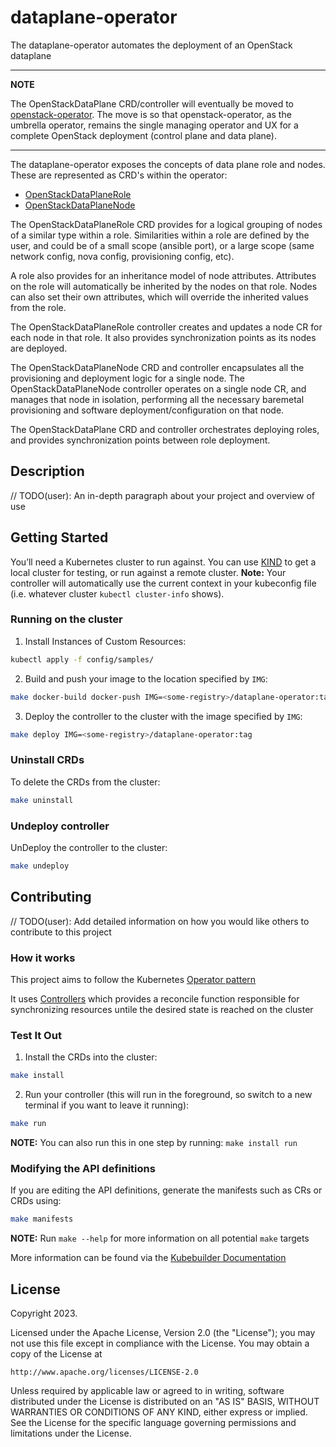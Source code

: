# dataplane-operator
The dataplane-operator automates the deployment of an OpenStack dataplane

---
**NOTE**

The OpenStackDataPlane CRD/controller will eventually be moved to
[openstack-operator](https://github.com/openstack-k8s-operator/openstack-operator).
The move is so that openstack-operator, as the umbrella operator, remains the
single managing operator and UX for a complete OpenStack deployment
(control plane and data plane).

---

The dataplane-operator exposes the concepts of data plane role and nodes. These
are represented as CRD's within the operator:

* [OpenStackDataPlaneRole](https://github.com/openstack-k8s-operators/dataplane-operator/blob/main/config/crd/bases/core.openstack.org_openstackdataplaneroles.yaml)
* [OpenStackDataPlaneNode](https://github.com/openstack-k8s-operators/dataplane-operator/blob/main/config/crd/bases/core.openstack.org_openstackdataplanenodes.yaml)

The OpenStackDataPlaneRole CRD provides for a logical grouping of nodes of a
similar type within a role.  Similarities within a role are defined by the
user, and could be of a small scope (ansible port), or a large scope (same
network config, nova config, provisioning config, etc).

A role also provides for an inheritance model of node attributes. Attributes on
the role will automatically be inherited by the nodes on that role. Nodes can
also set their own attributes, which will override the inherited values from
the role.

The OpenStackDataPlaneRole controller creates and updates a node CR for each
node in that role. It also provides synchronization points as its nodes are
deployed.

The OpenStackDataPlaneNode CRD and controller encapsulates all the provisioning
and deployment logic for a single node. The OpenStackDataPlaneNode controller
operates on a single node CR, and manages that node in isolation, performing
all the necessary baremetal provisioning and software deployment/configuration
on that node.

The OpenStackDataPlane CRD and controller orchestrates deploying roles, and
provides synchronization points between role deployment.

## Description
// TODO(user): An in-depth paragraph about your project and overview of use

## Getting Started
You’ll need a Kubernetes cluster to run against. You can use [KIND](https://sigs.k8s.io/kind) to get a local cluster for testing, or run against a remote cluster.
**Note:** Your controller will automatically use the current context in your kubeconfig file (i.e. whatever cluster `kubectl cluster-info` shows).

### Running on the cluster
1. Install Instances of Custom Resources:

```sh
kubectl apply -f config/samples/
```

2. Build and push your image to the location specified by `IMG`:

```sh
make docker-build docker-push IMG=<some-registry>/dataplane-operator:tag
```

3. Deploy the controller to the cluster with the image specified by `IMG`:

```sh
make deploy IMG=<some-registry>/dataplane-operator:tag
```

### Uninstall CRDs
To delete the CRDs from the cluster:

```sh
make uninstall
```

### Undeploy controller
UnDeploy the controller to the cluster:

```sh
make undeploy
```

## Contributing
// TODO(user): Add detailed information on how you would like others to contribute to this project

### How it works
This project aims to follow the Kubernetes [Operator pattern](https://kubernetes.io/docs/concepts/extend-kubernetes/operator/)

It uses [Controllers](https://kubernetes.io/docs/concepts/architecture/controller/)
which provides a reconcile function responsible for synchronizing resources untile the desired state is reached on the cluster

### Test It Out
1. Install the CRDs into the cluster:

```sh
make install
```

2. Run your controller (this will run in the foreground, so switch to a new terminal if you want to leave it running):

```sh
make run
```

**NOTE:** You can also run this in one step by running: `make install run`

### Modifying the API definitions
If you are editing the API definitions, generate the manifests such as CRs or CRDs using:

```sh
make manifests
```

**NOTE:** Run `make --help` for more information on all potential `make` targets

More information can be found via the [Kubebuilder Documentation](https://book.kubebuilder.io/introduction.html)

## License

Copyright 2023.

Licensed under the Apache License, Version 2.0 (the "License");
you may not use this file except in compliance with the License.
You may obtain a copy of the License at

    http://www.apache.org/licenses/LICENSE-2.0

Unless required by applicable law or agreed to in writing, software
distributed under the License is distributed on an "AS IS" BASIS,
WITHOUT WARRANTIES OR CONDITIONS OF ANY KIND, either express or implied.
See the License for the specific language governing permissions and
limitations under the License.
